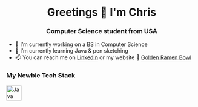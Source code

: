 <h1 align="center">Greetings 👋 I'm Chris</h1>
<h3 align="center">Computer Science student from USA</h3>

- 🔭 I’m currently working on a BS in Computer Science
- 🌳 I’m currently learning Java & pen sketching
- 📫 You can reach me on [LinkedIn](www.linkedin.com/in/chris-s-marston) or my website 🍜 [Golden Ramen Bowl](https://goldenramenbowl.com/)

### My Newbie Tech Stack
<img src="https://www.vectorlogo.zone/logos/java/java-icon.svg" alt="Java" width="40" height="40"/> 

<!--
THIS SECTION DOESN'T APPEAR IN THE PREVIEW OR ON GITHUB - use it for notes & reference material

**KrisAirdancer/KrisAirdancer** is a ✨ _special_ ✨ repository because its `README.md` (this file) appears on your GitHub profile.

Here are some ideas to get you started:

- 🔭 I’m currently working on a BS in Computer Science
- 🌱 I’m currently learning Java & pen sketching
- 📫 You can reach me on LinkedIn or my [website](goldenramenbowl.com)
- ⚡ Fun fact: 

[A place to get logos for this README - see below for how to insert](https://www.vectorlogo.zone/)
<img src="https://www.vectorlogo.zone/logos/javascript/javascript-icon.svg" alt="javascript" width="40" height="40"/> 


-->
